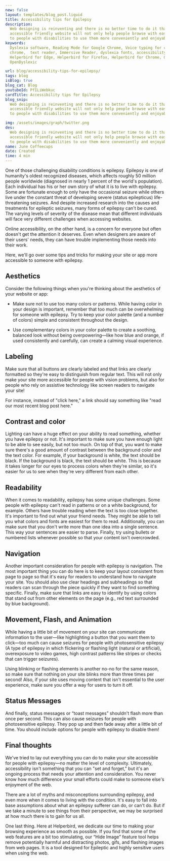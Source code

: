```yaml
---
new: false
layout: templates/blog_post.liquid
title: Accessibility tips for Epilepsy
description:
  Web designing is reinventing and there is no better time to do it than now. Having a great and
  accessible friendly website will not only help people browse with ease but gives the opportunity
  to people with disabilities to use them more conveniently and enjoyably.
keywords:
  Dyslexia software, Reading Mode for Google Chrome, Voice typing for chrome, Text to speech for
  chrome,  text reader, Immersive Reader, dyslexia fonts, accessibility software, dyslexia software,
  Helperbird for Edge, Helperbird for Firefox, Helperbird for Chrome, Opendyslexic for Chrome,
  OpenDyslexic

url: blog/accessibility-tips-for-epilepsy/
tags: blog
isBlog: true
blog_cat: Blog
youtubeId: PfILiWebkuc
cardTitle: Accessibility tips for Epilepsy
blog_snip:
  Web designing is reinventing and there is no better time to do it than now. Having a great and
  accessible friendly website will not only help people browse with ease but gives the opportunity
  to people with disabilities to use them more conveniently and enjoyably.

img: /assets/images/graph/twitter.png
des:
  Web designing is reinventing and there is no better time to do it than now. Having a great and
  accessible friendly website will not only help people browse with ease but gives the opportunity
  to people with disabilities to use them more conveniently and enjoyably.
name: June Coffeecups
date: Created
time: 4 min
---
```


One of those challenging disability conditions is epilepsy. Epilepsy is one of humanity's oldest
recognized diseases, which affects roughly 50 million people worldwide (diagnosed in nearly 1
percent of the world's population). Each individual has his or her own story of what it is to live
with epilepsy. Some are fortunate enough to only have the occasional seizure while others live under
the constant threat of developing severe (status epilepticus) life-threatening seizures. And despite
increased research into the causes and treatments for epileptic seizures, many forms of epilepsy
can't be cured. The varying levels of severity of the disease mean that different individuals will
face very different challenges when accessing websites.

Online accessibility, on the other hand, is a concern for everyone but often doesn't get the
attention it deserves. Even when designers are aware of their users' needs, they can have trouble
implementing those needs into their work.

Here, we'll go over some tips and tricks for making your site or app more accessible to someone with
epilepsy.

## Aesthetics

Consider the following things when you're thinking about the aesthetics of your website or app:

- Make sure not to use too many colors or patterns. While having color in your design is important,
  remember that too much can be overwhelming for someone with epilepsy. Try to keep your color
  palette (and a number of colors) simple and consistent throughout the design.

- Use complementary colors in your color palette to create a soothing, balanced look without being
  overpowering—like how blue and orange, if used consistently and carefully, can create a calming
  visual experience.

## Labeling

Make sure that all buttons are clearly labeled and that links are clearly formatted so they're easy
to distinguish from regular text. This will not only make your site more accessible for people with
vision problems, but also for people who rely on assistive technology like screen readers to
navigate your site!

For instance, instead of "click here," a link should say something like "read our most recent blog
post here."

## Contrast and color

Lighting can have a huge effect on your ability to read something, whether you have epilepsy or not.
It's important to make sure you have enough light to be able to see easily, but not too much. On top
of that, you want to make sure there's a good amount of contrast between the background color and
the text color. For example, if your background is white, the text should be black. If the
background is black, the text should be white. This is because it takes longer for our eyes to
process colors when they're similar, so it's easier for us to see when they're very different from
each other.

## Readability

When it comes to readability, epilepsy has some unique challenges. Some people with epilepsy can't
read in patterns or on a white background, for example. Others have trouble reading when the text is
too close together. It's important to find out what your friend needs. They might be able to tell
you what colors and fonts are easiest for them to read. Additionally, you can make sure that you
don't write more than one idea into a single sentence. This way your sentences are easier to parse.
Finally, try using bullets or numbered lists whenever possible so that your content isn't
overcrowded.

## Navigation

Another important consideration for people with epilepsy is navigation. The most important thing you
can do here is to keep your layout consistent from page to page so that it's easy for readers to
understand how to navigate your site. You should also use clear headings and subheadings so that
readers can scan through the piece quickly if they want to find something specific. Finally, make
sure that links are easy to identify by using colors that stand out from other elements on the page
(e.g., red text surrounded by blue background).

## Movement, Flash, and Animation

While having a little bit of movement on your site can communicate information to the user—like
highlighting a button that you want them to click—too much can cause seizures for people with
photosensitive epilepsy (A type of epilepsy in which flickering or flashing light (natural or
artificial), overexposure to video games, high contrast patterns like stripes or checks that can
trigger seizures).

Using blinking or flashing elements is another no-no for the same reason, so make sure that nothing
on your site blinks more than three times per second! Also, if your site uses moving content that
isn't essential to the user experience, make sure you offer a way for users to turn it off.

## Status Messages

And finally, status messages or “toast messages” shouldn't flash more than once per second. This can
also cause seizures for people with photosensitive epilepsy. They pop up and then fade away after a
little bit of time. You should include options for people with epilepsy to disable them!

## Final thoughts

We've tried to lay out everything you can do to make your site accessible for people with
epilepsy—no matter the level of complexity. Ultimately, accessibility isn't something that you can
"set and forget," but it's an ongoing process that needs your attention and consideration. You never
know how much difference your small efforts could make to someone else's enjoyment of the web.

There are a lot of myths and misconceptions surrounding epilepsy, and even more when it comes to
living with the condition. It's easy to fall into base assumptions about what an epilepsy sufferer
can do, or can't do. But if we take a minute to see things from their perspective, we may be
surprised at how much there is to gain for us all.

One last thing. Here at Helperbird, we dedicate our time to making your browsing experience as
smooth as possible. If you find that some of the web features are a bit too stimulating, our “Hide
Image” feature tool helps remove potentially harmful and distracting photos, gifs, and flashing
images from web pages. It is a tool designed for Epileptic and highly sensitive users when using the
web.
